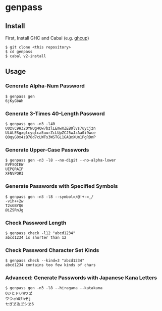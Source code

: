 # genpass

## Install

First, Install GHC and Cabal (e.g. [ghcup](https://www.haskell.org/ghcup/))

```shell
$ git clone <this repository>
$ cd genpass
$ cabal v2-install
```

## Usage

### Generate Alpha-Num Password

```shell
$ genpass gen
6jKyGbWh
```

### Generate 3-Times 40-Length Password

```shell
$ genpass gen -n3 -l40
U0zvC9H32OYNUg4Ow7bzlLEmwXZEB0lvs7uyCjzn
ULALESgxglcyqtca5uurZcLUpZCJ5wJzAa0i9wce
QOqyG0x4zB78d7cLWTs3WSTGL1GAQxXUm1PgRDnP
```

### Generate Upper-Case Passwords

```shell
$ genpass gen -n3 -l8 --no-digit --no-alpha-lower
EVFSQIEW
UEPQRAIP
XFNVPQRI
```

### Generate Passwords with Specified Symbols

```shell
$ genpass gen -n3 -l8 --symbol=/@!+-=_/
-vih++2w
T2sGBYQ6
@iZSRnJg
```

### Check Password Length

```shell
$ genpass check -l12 "abcd1234"
abcd1234 is shorter than 12
```

### Check Password Character Set Kinds

```shell
$ genpass check --kind=3 "abcd1234"
abcd1234 contains too few kinds of chars
```

### Advanced: Generate Passwords with Japanese Kana Letters

```shell
$ genpass gen -n3 -l8 --hiragana --katakana
OジとドぃWワヹ
ワつォWげnぞj
セぎヹゐヹシヱ6
```
